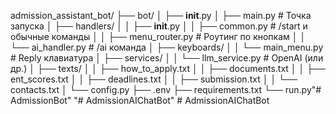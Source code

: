 admission_assistant_bot/
├── bot/
│   ├── __init__.py
│   ├── main.py                   # Точка запуска
│   ├── handlers/
│   │   ├── __init__.py
│   │   ├── common.py             # /start и обычные команды
│   │   ├── menu_router.py        # Роутинг по кнопкам
│   │   └── ai_handler.py         # /ai команда
│   ├── keyboards/
│   │   └── main_menu.py          # Reply клавиатура
│   ├── services/
│   │   └── llm_service.py        # OpenAI (или др.)
│   ├── texts/
│   │   ├── how_to_apply.txt
│   │   ├── documents.txt
│   │   ├── ent_scores.txt
│   │   ├── deadlines.txt
│   │   ├── submission.txt
│   │   └── contacts.txt
│   └── config.py
├── .env
├── requirements.txt
└── run.py"# AdmissionBot" 
"# AdmissionAIChatBot" 
#   A d m i s s i o n A I C h a t B o t  
 